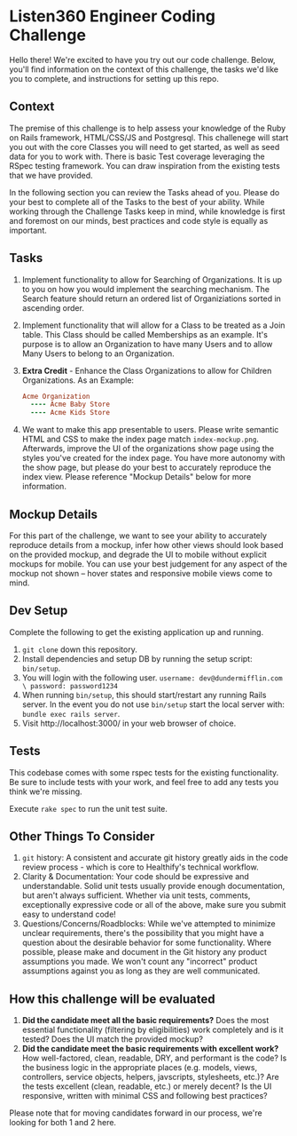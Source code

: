 # Listen360 Engineer Coding Challenge

Hello there! We're excited to have you try out our code challenge. Below, you'll find information on the context of this challenge, the tasks we'd like you to complete, and instructions for setting up this repo.

## Context

The premise of this challenge is to help assess your knowledge of the Ruby on Rails framework, HTML/CSS/JS and Postgresql. This challenege will start you out with the core Classes you will need to get started, as well as seed data for you to work with. There is basic Test coverage leveraging the RSpec testing framework. You can draw inspiration from the existing tests that we have provided.

In the following section you can review the Tasks ahead of you. Please do your best to complete all of the Tasks to the best of your ability. While working through the Challenge Tasks keep in mind, while knowledge is first and foremost on our minds, best practices and code style is equally as important.

## Tasks

1. Implement functionality to allow for Searching of Organizations. It is up to you on how you would implement the searching mechanism. The Search feature should return an ordered list of Organiziations sorted in ascending order.

2. Implement functionality that will allow for a Class to be treated as a Join table. This Class should be called Memberships as an example. It's purpose is to allow an Organization to have many Users and to allow Many Users to belong to an Organization.

3. **Extra Credit** - Enhance the Class Organizations to allow for Children Organizations. As an Example:

   ```ruby
   Acme Organization
     ---- Acme Baby Store
     ---- Acme Kids Store
   ```

4) We want to make this app presentable to users. Please write semantic HTML
   and CSS to make the index page match `index-mockup.png`. Afterwards, improve
   the UI of the organizations show page using the styles you've created for the
   index page. You have more autonomy with the show page, but please do your best
   to accurately reproduce the index view. Please reference "Mockup Details" below
   for more information.

## Mockup Details

For this part of the challenge, we want to see your ability to accurately
reproduce details from a mockup, infer how other views should look based on the
provided mockup, and degrade the UI to mobile without explicit mockups for
mobile. You can use your best judgement for any aspect of the mockup not shown
– hover states and responsive mobile views come to mind.

## Dev Setup

Complete the following to get the existing application up and running.

1. `git clone` down this repository.
2. Install dependencies and setup DB by running the setup script: `bin/setup`.
3. You will login with the following user. `username: dev@dundermifflin.com \ password: password1234`
4. When running `bin/setup`, this should start/restart any running Rails server. In the event you do not use `bin/setup` start the local server with: `bundle exec rails server`.
5. Visit http://localhost:3000/ in your web browser of choice.

## Tests

This codebase comes with some rspec tests for the existing functionality. Be sure to include tests with your work,
and feel free to add any tests you think we're missing.

Execute `rake spec` to run the unit test suite.

## Other Things To Consider

1. `git` history: A consistent and accurate git history greatly aids in the code review process -
   which is core to Healthify's technical workflow.
2. Clarity & Documentation: Your code should be expressive and understandable. Solid unit tests usually
   provide enough documentation, but aren't always sufficient. Whether via unit tests, comments, exceptionally
   expressive code or all of the above, make sure you submit easy to understand code!
3. Questions/Concerns/Roadblocks: While we've attempted to minimize unclear requirements, there's the
   possibility that you might have a question about the desirable behavior for some functionality. Where possible,
   please make and document in the Git history any product assumptions you made. We won't count any "incorrect"
   product assumptions against you as long as they are well communicated.

## How this challenge will be evaluated

1. **Did the candidate meet all the basic requirements?** Does the most essential functionality
   (filtering by eligibilities) work completely and is it tested? Does the UI match the provided mockup?
2. **Did the candidate meet the basic requirements with excellent work?** How
   well-factored, clean, readable, DRY, and performant is the code? Is the business logic in the appropriate
   places (e.g. models, views, controllers, service objects, helpers, javscripts, stylesheets, etc.)? Are the tests
   excellent (clean, readable, etc.) or merely decent? Is the UI responsive, written with minimal CSS and
   following best practices?

Please note that for moving candidates forward in our process, we're looking for both 1 and 2 here.

